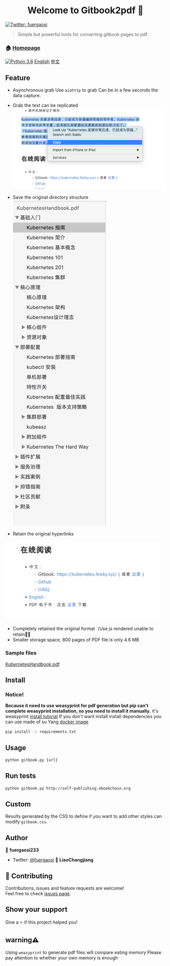 <h1 align="center">Welcome to Gitbook2pdf 👋</h1>

<p>
  <a href="https://twitter.com/fuergaosi" target="_blank">
    <img alt="Twitter: fuergaosi" src="https://img.shields.io/twitter/follow/fuergaosi.svg?style=social" />
  </a>
</p>

> Simple but powerful tools for converting gitbook pages to pdf.

### 🏠 [Homepage](https://github.com/fuergaosi233/gitbook2pdf)

[![Python 3.6](https://img.shields.io/badge/python-3.6-blue.svg)](https://www.python.org/downloads/release/python-360/)
[English](./README.md) [中文](./README_zh.md)

## Feature

- Asynchronous grab
  Use `aiohttp` to grab
  Can be in a few seconds the data capture.

- Grab the text can be replicated
  ![](./screenshots/copy-feature.png)
- Save the original directory structure
  ![](./screenshots/index.png)

- Retain the original hyperlinks

![](./screenshots/link-feature.png)

- Completely retained the original format（Use js rendered unable to retain🤷‍♂️
- Smaller storage space, 800 pages of PDF file is only 4.6 MB

### Sample files

[KubernetesHandbook.pdf](http://cdn2.xhyuan.co/KubernetesHandbook.pdf)

## Install

### Notice!

**Because it need to use weasyprint for pdf generation but pip can't complete weasyprint installation, so you need to install it manually.**
it's weasyprint [install tutorial](https://weasyprint.readthedocs.io/en/latest/install.html#linux)
If you don't want install install dependencies you can use made of su Yang [docker image](https://github.com/soulteary/docker-gitbook-pdf-generator)

```sh
pip install -r requirements.txt
```

## Usage

```sh
python gitbook.py {url}
```

## Run tests

```sh
python gitbook.py http://self-publishing.ebookchain.org
```

## Custom

Results generated by the CSS to define if you want to add other styles can modify `gitbook.css`.

## Author

👤 **fuergaosi233**

- Twitter: [@fuergaosi](https://twitter.com/fuergaosi)
  👤 **LiaoChangjiang**

## 🤝 Contributing

Contributions, issues and feature requests are welcome!<br />Feel free to check [issues page](https://github.com/fuergaosi233/gitbook2pdf/issues).

## Show your support

Give a ⭐️ if this project helped you!

## warning⚠️

Using `weasyprint` to generate pdf files will compare eating memory
Please pay attention to whether your own memory is enough
